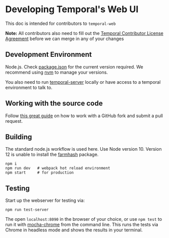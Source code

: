 # Developing Temporal's Web UI

This doc is intended for contributors to `temporal-web`

**Note:** All contributors also need to fill out the [Temporal Contributor License Agreement](https://gist.github.com/samarabbas/7dcd41eb1d847e12263cc961ccfdb197) before we can merge in any of your changes

## Development Environment

Node.js. Check [package.json](https://github.com/temporalio/temporal-web/blob/master/package.json) for the current version required. We recommend using [nvm](https://github.com/creationix/nvm) to manage your versions.

You also need to run [temporal-server](https://github.com/temporalio/temporal) locally or have access to a temporal environment to talk to.

## Working with the source code

Follow [this great guide](https://gist.github.com/Chaser324/ce0505fbed06b947d962) on how to work with a GitHub fork and submit a pull request.

## Building

The standard node.js workflow is used here. Use Node version 10. Version 12 is unable to install the 
[farmhash](https://www.npmjs.com/package/farmhash) package.

```
npm i
npm run dev   # webpack hot reload environment
npm start     # for production
```

## Testing

Start up the webserver for testing via:

```
npm run test-server
```

The open `localhost:8090` in the browser of your choice, or use `npm test` to run it with [mocha-chrome](https://www.npmjs.com/package/mocha-chrome) from the command line. This runs the tests via Chrome in headless mode and shows the results in your terminal.
